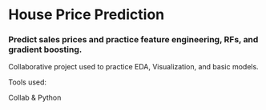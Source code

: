 # House Price Prediction

### Predict sales prices and practice feature engineering, RFs, and gradient boosting.

Collaborative project used to practice EDA, Visualization, and basic models.

Tools used:

Collab & Python
